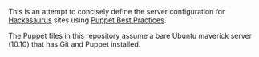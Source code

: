 This is an attempt to concisely define the server configuration for [Hackasaurus][] sites using [Puppet Best Practices][].

The Puppet files in this repository assume a bare Ubuntu maverick server (10.10) that has Git and Puppet installed.

  [Hackasaurus]: http://hackasaurus.org
  [Puppet Best Practices]: http://projects.puppetlabs.com/projects/puppet/wiki/Puppet_Best_Practice
